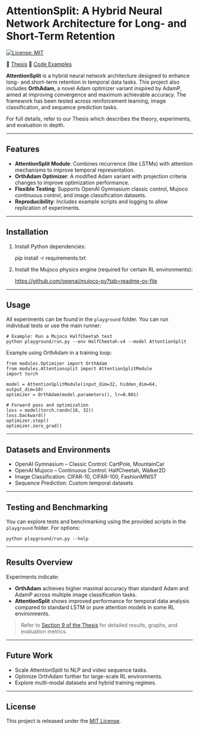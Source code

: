 # AttentionSplit: A Hybrid Neural Network Architecture for Long- and Short-Term Retention

[![License: MIT](https://img.shields.io/badge/License-MIT-yellow.svg)](https://opensource.org/licenses/MIT)

:pushpin: [Thesis](https://github.com/frederikgram/kish/blob/master/Thesis.pdf)
:pushpin: [Code Examples](https://github.com/frederikgramkortegaard/kish/tree/master/playground)

**AttentionSplit** is a hybrid neural network architecture designed to enhance long- and short-term retention in temporal data tasks. This project also includes **OrthAdam**, a novel Adam optimizer variant inspired by AdamP, aimed at improving convergence and maximum achievable accuracy. The framework has been tested across reinforcement learning, image classification, and sequence prediction tasks.

For full details, refer to our Thesis which describes the theory, experiments, and evaluation in depth.

---

## Features

- **AttentionSplit Module**: Combines recurrence (like LSTMs) with attention mechanisms to improve temporal representation.
- **OrthAdam Optimizer**: A modified Adam variant with projection criteria changes to improve optimization performance.
- **Flexible Testing**: Supports OpenAI Gymnasium classic control, Mujoco continuous control, and image classification datasets.
- **Reproducibility**: Includes example scripts and logging to allow replication of experiments.

---

## Installation

1. Install Python dependencies:

    pip install -r requirements.txt

2. Install the Mujoco physics engine (required for certain RL environments):

    https://github.com/openai/mujoco-py?tab=readme-ov-file

---

## Usage

All experiments can be found in the `playground` folder. You can run individual tests or use the main runner:

    # Example: Run a Mujoco HalfCheetah test
    python playground/run.py --env HalfCheetah-v4 --model AttentionSplit

Example using OrthAdam in a training loop:

    from modules.Optimizer import OrthAdam
    from modules.Attentionsplit import AttentionSplitModule
    import torch

    model = AttentionSplitModule(input_dim=32, hidden_dim=64, output_dim=10)
    optimizer = OrthAdam(model.parameters(), lr=0.001)

    # Forward pass and optimization
    loss = model(torch.randn(16, 32))
    loss.backward()
    optimizer.step()
    optimizer.zero_grad()

---

## Datasets and Environments

- OpenAI Gymnasium – Classic Control: CartPole, MountainCar  
- OpenAI Mujoco – Continuous Control: HalfCheetah, Walker2D  
- Image Classification: CIFAR-10, CIFAR-100, FashionMNIST  
- Sequence Prediction: Custom temporal datasets  

---

## Testing and Benchmarking

You can explore tests and benchmarking using the provided scripts in the `playground` folder. For options:

    python playground/run.py --help

---

## Results Overview

Experiments indicate:

- **OrthAdam** achieves higher maximal accuracy than standard Adam and AdamP across multiple image classification tasks.  
- **AttentionSplit** shows improved performance for temporal data analysis compared to standard LSTM or pure attention models in some RL environments.  

> Refer to [Section 9 of the Thesis](Thesis.pdf) for detailed results, graphs, and evaluation metrics.

---

## Future Work

- Scale AttentionSplit to NLP and video sequence tasks.  
- Optimize OrthAdam further for large-scale RL environments.  
- Explore multi-modal datasets and hybrid training regimes.  

---

## License

This project is released under the [MIT License](https://opensource.org/licenses/MIT).
